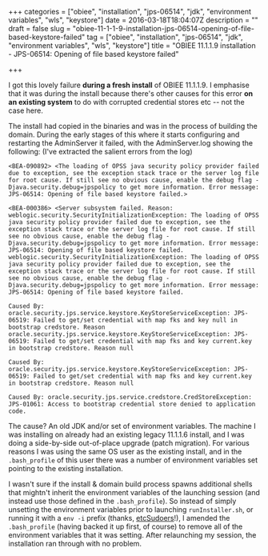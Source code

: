 +++
categories = ["obiee", "installation", "jps-06514", "jdk", "environment variables", "wls", "keystore"]
date = 2016-03-18T18:04:07Z
description = ""
draft = false
slug = "obiee-11-1-1-9-installation-jps-06514-opening-of-file-based-keystore-failed"
tag = ["obiee", "installation", "jps-06514", "jdk", "environment variables", "wls", "keystore"]
title = "OBIEE 11.1.1.9 installation - JPS-06514: Opening of file based keystore failed"

+++

I got this lovely failure **during a fresh install** of OBIEE 11.1.1.9. I emphasise that it was during the install because there's other causes for this error **on an existing system** to do with corrupted credential stores etc -- not the case here. 

The install had copied in the binaries and was in the process of building the domain. During the early stages of this where it starts configuring and restarting the AdminServer it failed, with the AdminServer.log showing the following: (I've extracted the salient errors from the log)

```
<BEA-090892> <The loading of OPSS java security policy provider failed due to exception, see the exception stack trace or the server log file for root cause. If still see no obvious cause, enable the debug flag -Djava.security.debug=jpspolicy to get more information. Error message: JPS-06514: Opening of file based keystore failed.>

<BEA-000386> <Server subsystem failed. Reason: weblogic.security.SecurityInitializationException: The loading of OPSS java security policy provider failed due to exception, see the exception stack trace or the server log file for root cause. If still see no obvious cause, enable the debug flag -Djava.security.debug=jpspolicy to get more information. Error message: JPS-06514: Opening of file based keystore failed.
weblogic.security.SecurityInitializationException: The loading of OPSS java security policy provider failed due to exception, see the exception stack trace or the server log file for root cause. If still see no obvious cause, enable the debug flag -Djava.security.debug=jpspolicy to get more information. Error message: JPS-06514: Opening of file based keystore failed.

Caused By: oracle.security.jps.service.keystore.KeyStoreServiceException: JPS-06519: Failed to get/set credential with map fks and key null in bootstrap credstore. Reason oracle.security.jps.service.keystore.KeyStoreServiceException: JPS-06519: Failed to get/set credential with map fks and key current.key in bootstrap credstore. Reason null

Caused By: oracle.security.jps.service.keystore.KeyStoreServiceException: JPS-06519: Failed to get/set credential with map fks and key current.key in bootstrap credstore. Reason null

Caused By: oracle.security.jps.service.credstore.CredStoreException: JPS-01061: Access to bootstrap credential store denied to application code.
```

The cause? An old JDK and/or set of environment variables. The machine I was installing on already had an existing legacy 11.1.1.6 install, and I was doing a side-by-side out-of-place upgrade (patch migration). For various reasons I was using the same OS user as the existing install, and in the `.bash_profile` of this user there was a number of environment variables set pointing to the existing installation.

I wasn't sure if the install & domain build process spawns additional shells that mightn't inherit the environment variables of the launching session (and instead use those defined in the `.bash_profile`). So instead of simply unsetting the environment variables prior to launching `runInstaller.sh`, or running it with a `env -i` prefix (thanks, [etcSudoers](https://twitter.com/sudoed)!), I amended the `.bash_profile` (having backed it up first, of course) to remove all of the environment variables that it was setting. After relaunching my session, the installation ran through with no problem.
